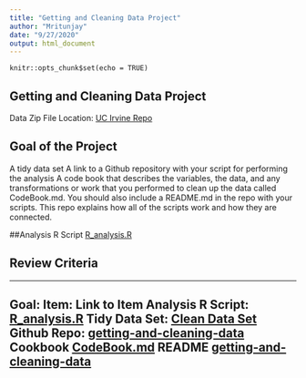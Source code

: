```yaml
---
title: "Getting and Cleaning Data Project"
author: "Mritunjay"
date: "9/27/2020"
output: html_document
---
```


```{r setup, include=FALSE}
knitr::opts_chunk$set(echo = TRUE)
```

## Getting and Cleaning Data Project


Data Zip File Location: [UC Irvine Repo](https://d396qusza40orc.cloudfront.net/getdata%2Fprojectfiles%2FUCI%20HAR%20Dataset.zip)

## Goal of the Project

A tidy data set
A link to a Github repository with your script for performing the analysis
A code book that describes the variables, the data, and any transformations or work that you performed to clean up the data called CodeBook.md. You should also include a README.md in the repo with your scripts. This repo explains how all of the scripts work and how they are connected.

##Analysis R Script [R_analysis.R](https://github.com/mritunjay31591/getting-and-cleaning-data/blob/master/R_analysis.R)

## Review Criteria
---
Goal:	Item:	Link to Item
Analysis R Script:	[R_analysis.R](https://github.com/mritunjay31591/getting-and-cleaning-data/blob/master/R_analysis.R)
Tidy Data Set: [Clean Data Set](https://github.com/mritunjay31591/getting-and-cleaning-data/blob/master/dataFiles.zip)
Github Repo:	[getting-and-cleaning-data](https://github.com/mritunjay31591/getting-and-cleaning-data.git)
Cookbook	[CodeBook.md](https://github.com/mritunjay31591/getting-and-cleaning-data/blob/master/cookbook.md)
README [getting-and-cleaning-data](https://github.com/mritunjay31591/getting-and-cleaning-data/blob/master/README.md)
---